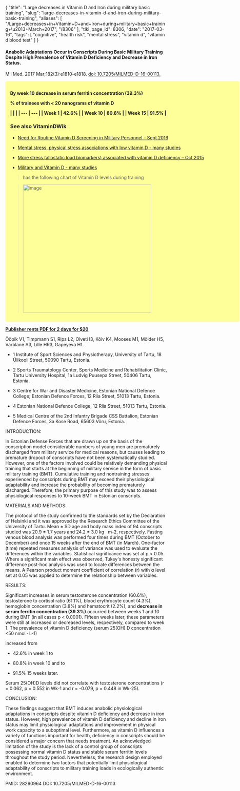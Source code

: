 {
    "title": "Large decreases in Vitamin D and Iron during military basic training",
    "slug": "large-decreases-in-vitamin-d-and-iron-during-military-basic-training",
    "aliases": [
        "/Large+decreases+in+Vitamin+D+and+Iron+during+military+basic+training+\u2013+March+2017",
        "/8306"
    ],
    "tiki_page_id": 8306,
    "date": "2017-03-16",
    "tags": [
        "cognitive",
        "health risk",
        "mental stress",
        "vitamin d",
        "vitamin d blood test"
    ]
}


#### Anabolic Adaptations Occur in Conscripts During Basic Military Training Despite High Prevalence of Vitamin D Deficiency and Decrease in Iron Status.

Mil Med. 2017 Mar;182(3):e1810-e1818. [doi: 10.7205/MILMED-D-16-00113.](https://doi.org/10.7205/MILMED-D-16-00113.)

<div class="border" style="background-color:#FF9;padding:15px;margin:10px 0;border-radius:5px;width:700px">

 **By week 10 decrease in serum ferritin concentration (39.3%)** 

 **% of trainees with < 20 nanograms of vitamin D** 

 **| | |
| --- | --- |
| Week 1 | 42.6% |
| Week 10 | 80.8%  |
| Week 15  | 91.5% |** 

### See also VitaminDWik

* [Need for Routine Vitamin D Screening in Military Personnel – Sept 2016](/posts/need-for-routine-vitamin-d-screening-in-military-personnel)

* [Mental stress, physical stress associations with low vitamin D - many studies](/posts/mental-stress-physical-stress-associations-with-low-vitamin-d-many-studies)

* [More stress (allostatic load biomarkers) associated with vitamin D deficiency – Oct 2015](/posts/more-stress-allostatic-load-biomarkers-associated-with-vitamin-d-deficiency)

* [Military and Vitamin D - many studies](/posts/military-and-vitamin-d-many-studies)

> has the following chart of Vitamin D levels during training

> <img src="https://d378j1rmrlek7x.cloudfront.net/attachments/jpeg/military-25-weeks.jpg" alt="image" width="400">

</div>

 **[Publisher rents PDF for 2 days for $20](http://militarymedicine.amsus.org/doi/pdf/10.7205/MILMED-D-16-00113)** 

Ööpik V1, Timpmann S1, Rips L2, Olveti I3, Kõiv K4, Mooses M1, Mölder H5, Varblane A3, Lille HR3, Gapeyeva H1.

* 1 Institute of Sport Sciences and Physiotherapy, University of Tartu, 18 Ülikooli Street, 50090 Tartu, Estonia.

* 2 Sports Traumatology Center, Sports Medicine and Rehabilitation Clinic, Tartu University Hospital, 1a Ludvig Puusepa Street, 50406 Tartu, Estonia.

* 3 Centre for War and Disaster Medicine, Estonian National Defence College; Estonian Defence Forces, 12 Riia Street, 51013 Tartu, Estonia.

* 4 Estonian National Defence College, 12 Riia Street, 51013 Tartu, Estonia.

* 5 Medical Centre of the 2nd Infantry Brigade CSS Battalion, Estonian Defence Forces, 3a Kose Road, 65603 Võru, Estonia.

INTRODUCTION:

In Estonian Defense Forces that are drawn up on the basis of the conscription model considerable numbers of young men are prematurely discharged from military service for medical reasons, but causes leading to premature dropout of conscripts have not been systematically studied. However, one of the factors involved could be relatively demanding physical training that starts at the beginning of military service in the form of basic military training (BMT). Cumulative training and nontraining stresses experienced by conscripts during BMT may exceed their physiological adaptability and increase the probability of becoming prematurely discharged. Therefore, the primary purpose of this study was to assess physiological responses to 10-week BMT in Estonian conscripts.

MATERIALS AND METHODS:

The protocol of the study confirmed to the standards set by the Declaration of Helsinki and it was approved by the Research Ethics Committee of the University of Tartu. Mean ± SD age and body mass index of 94 conscripts studied was 20.9 ± 1.7 years and 24.2 ± 3.0 kg · m-2, respectively. Fasting venous blood analysis was performed four times during BMT (October to December) and once 15 weeks after the end of BMT (in March). One-factor (time) repeated measures analysis of variance was used to evaluate the differences within the variables. Statistical significance was set at p < 0.05. Where a significant main effect was observed, Tukey's honesty significant difference post-hoc analysis was used to locate differences between the means. A Pearson product moment coefficient of correlation (r) with α level set at 0.05 was applied to determine the relationship between variables.

RESULTS:

Significant increases in serum testosterone concentration (60.6%), testosterone to cortisol ratio (61.1%), blood erythrocyte count (4.3%), hemoglobin concentration (3.8%) and hematocrit (2.2%), and  **decrease in serum ferritin concentration (39.3%)**  occurred between weeks 1 and 10 during BMT (in all cases p < 0.0001). Fifteen weeks later, these parameters were still at increased or decreased levels, respectively, compared to week 1. The prevalence of vitamin D deficiency (serum 25(OH) D concentration <50 nmol · L-1) 

increased from 

* 42.6% in week 1 to 

* 80.8% in week 10 and to 

* 91.5% 15 weeks later. 

Serum 25(OH)D levels did not correlate with testosterone concentrations (r = 0.062, p = 0.552 in Wk-1 and r = -0.079, p = 0.448 in Wk-25).

CONCLUSION:

These findings suggest that BMT induces anabolic physiological adaptations in conscripts despite vitamin D deficiency and decrease in iron status. However, high prevalence of vitamin D deficiency and decline in iron status may limit physiological adaptations and improvement in physical work capacity to a suboptimal level. Furthermore, as vitamin D influences a variety of functions important for health, deficiency in conscripts should be considered a major concern that needs treatment. An acknowledged limitation of the study is the lack of a control group of conscripts possessing normal vitamin D status and stable serum ferritin levels throughout the study period. Nevertheless, the research design employed enabled to determine two factors that potentially limit physiological adaptability of conscripts to military training loads in ecologically authentic environment.

PMID: 28290964 DOI: 10.7205/MILMED-D-16-00113
